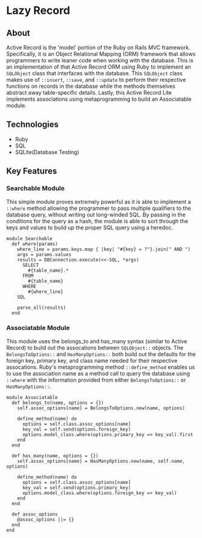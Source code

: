 # Lazy Record
## About
Active Record is the 'model' portion of the Ruby on Rails MVC framework. Specifically, it is an Object Relational Mapping (ORM) framework that allows programmers to write leaner code when working with the database. This is an implementation of that Active Record ORM using Ruby to implement an `SQLObject` class that interfaces with the database. This `SQLObject` class makes use of `::insert`, `::save`, and `::update` to perform their respective functions on records in the database while the methods themselves abstract away table-specific details. Lastly, this Active Record Lite implements associations using metaprogramming to build an Associatable module.

## Technologies
* Ruby
* SQL
* SQLite(Database Testing)

## Key Features
### Searchable Module
This simple module proves extremely powerful as it is able to implement a `::where` method allowing the programmer to pass multiple qualifiers to the database query, without writing out long-winded SQL. By passing in the conditions for the query as a hash, the module is able to sort through the keys and values to build up the proper SQL query using a heredoc.
```
module Searchable
  def where(params)
    where_line = params.keys.map { |key| "#{key} = ?"}.join(" AND ")
    args = params.values
    results = DBConnection.execute(<<-SQL, *args)
      SELECT
        #{table_name}.*
      FROM
        #{table_name}
      WHERE
        #{where_line}
    SQL

    parse_all(results)
  end
```

### Associatable Module
This module uses the belongs_to and has_many syntax (similar to Active Record) to build out the assocations between `SQLObject::` objects. The `BelongsToOptions::` and `HasManyOptions::` both build out the defaults for the foreign key, primary key, and class name needed for their respective assocations. Ruby's metaprogramming method `::define_method` enables us to use the association name as a method call to query the database using `::where` with the information provided from either `BelongsToOptions::` or `HasManyOptions::`.
```
module Associatable
  def belongs_to(name, options = {})
    self.assoc_options[name] = BelongsToOptions.new(name, options)

    define_method(name) do
      options = self.class.assoc_options[name]
      key_val = self.send(options.foreign_key)
      options.model_class.where(options.primary_key => key_val).first
    end
  end

  def has_many(name, options = {})
    self.assoc_options[name] = HasManyOptions.new(name, self.name, options)

    define_method(name) do
      options = self.class.assoc_options[name]
      key_val = self.send(options.primary_key)
      options.model_class.where(options.foreign_key => key_val)
    end
  end

  def assoc_options
    @assoc_options ||= {}
  end
end
```
